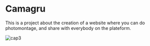 # Camagru

This is a project about the creation of a website where you can do photomontage,
and share with everybody on the plateform.

![cap3](https://user-images.githubusercontent.com/32856358/46576604-22420c80-c9ce-11e8-9d64-9e5ebcfd7b88.PNG)
